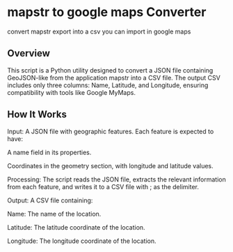 # mapstr to google maps Converter
convert mapstr export into a csv you can import in google maps

## Overview

This script is a Python utility designed to convert a JSON file containing GeoJSON-like from the application mapstr into a CSV file. The output CSV includes only three columns: Name, Latitude, and Longitude, ensuring compatibility with tools like Google MyMaps.

## How It Works

Input: A JSON file with geographic features. Each feature is expected to have:

A name field in its properties.

Coordinates in the geometry section, with longitude and latitude values.

Processing: The script reads the JSON file, extracts the relevant information from each feature, and writes it to a CSV file with ; as the delimiter.

Output: A CSV file containing:

Name: The name of the location.

Latitude: The latitude coordinate of the location.

Longitude: The longitude coordinate of the location.
